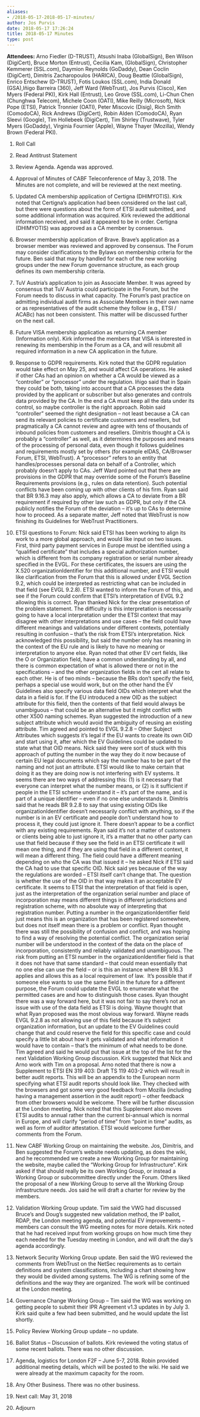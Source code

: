 ```yaml
---
aliases:
- /2018-05-17-2018-05-17-minutes/
author: Jos Purvis
date: 2018-05-17 17:26:24
title: 2018-05-17 Minutes
type: post
---
```


**Attendees:** Arno Fiedler (D-TRUST), Atsushi Inaba (GlobalSign), Ben Wilson (DigiCert), Bruce Morton (Entrust), Cecilia Kam, (GlobalSign), Christopher Kemmerer (SSL.com), Daymion Reynolds (GoDaddy), Dean Coclin (DigiCert), Dimitris Zacharopoulos (HARICA), Doug Beattie (GlobalSign), Enrico Entschew (D-TRUST), Fotis Loukos (SSL.com), India Donald (GSA),Iñigo Barreira (360), Jeff Ward (WebTrust), Jos Purvis (Cisco), Ken Myers (Federal PKI), Kirk Hall (Entrust), Leo Grove (SSL.com), Li-Chun Chen (Chunghwa Telecom), Michele Coon (OATI), Mike Reilly (Microsoft), Nick Pope (ETSI), Patrick Tronnier (OATI), Peter Miscovic (Disig), Rich Smith (ComodoCA), Rick Andrews (DigiCert), Robin Alden (ComodoCA), Ryan Sleevi (Google), Tim Hollebeek (DigiCert), Tim Shirley (Trustwave), Tyler Myers (GoDaddy), Virginia Fournier (Apple), Wayne Thayer (Mozilla), Wendy Brown (Federal PKI).

1. Roll Call

1. Read Antitrust Statement

1. Review Agenda. Agenda was approved.

1. Approval of Minutes of CABF Teleconference of May 3, 2018. The Minutes are not complete, and will be reviewed at the next meeting.

1. Updated CA membership application of Certigna (DHIMYOTIS). Kirk noted that Certigna’s application had been considered on the last call, but there were questions about the form of ETSI audit submitted, and some additional information was acquired. Kirk reviewed the additional information received, and said it appeared to be in order. Certigna (DHIMYOTIS) was approved as a CA member by consensus.

1. Browser membership application of Brave. Brave’s application as a browser member was reviewed and approved by consensus. The Forum may consider clarifications to the Bylaws on membership criteria for the future. Ben said that may by handled for each of the new working groups under the new Forum governance structure, as each group defines its own membership criteria.

1. TuV Austria’s application to join as Associate Member. It was agreed by consensus that TuV Austria could participate in the Forum, but the Forum needs to discuss in what capacity. The Forum’s past practice on admitting individual audit firms as Associate Members in their own name or as representatives of the audit scheme they follow (e.g., ETSI / ACABc) has not been consistent. This matter will be discussed further on the next call.

1. Future VISA membership application as returning CA member (Information only). Kirk informed the members that VISA is interested in renewing its membership in the Forum as a CA, and will resubmit all required information in a new CA application in the future.

1. Response to GDPR requirements. Kirk noted that the GDPR regulation would take effect on May 25, and would affect CA operations. He asked if other CAs had an opinion on whether a CA would be viewed as a “controller” or “processor” under the regulation. Iñigo said that in Spain they could be both, taking into account that a CA processes the data provided by the applicant or subscriber but also generates and controls data provided by the CA. In the end a CA must keep all the data under its control, so maybe controller is the right approach. Robin said “controller” seemed the right designation – not least because a CA can send its relevant policies to certificate customers and resellers, but pragmatically a CA cannot review and agree with tens of thousands of inbound policies from customers and resellers. Dimitris thought a CA is probably a “controller” as well, as it determines the purposes and means of the processing of personal data, even though it follows guidelines and requirements mostly set by others (for example eIDAS, CA/Browser Forum, ETSI, WebTrust). A “processor” refers to an entity that handles/processes personal data on behalf of a Controller, which probably doesn’t apply to CAs.
   Jeff Ward pointed out that there are provisions in the GDPR that may override some of the Forum’s Baseline Requirements provisions (e.g., rules on data retention). Such potential conflicts have been coming up with other clients of his firm. Ryan said that BR 9.16.3 may also apply, which allows a CA to deviate from a BR requirement if required by other law such as GDPR, but only if the CA publicly notifies the Forum of the deviation – it’s up to CAs to determine how to proceed.
   As a separate matter, Jeff noted that WebTrust is now finishing its Guidelines for WebTrust Practitioners.

1. ETSI questions to Forum: Nick said ETSI has been working to align its work to a more global approach, and would like input on two issues.
   First, third party payment services in Europe must be identified using a “qualified certificate” that includes a special authorization number, which is different from its company registration or serial number already specified in the EVGL. For these certificates, the issuers are using the X.520 organizationIdentifier for this additional number, and ETSI would like clarification from the Forum that this is allowed under EVGL Section 9.2, which could be interpreted as restricting what can be included in that field (see EVGL 9.2.8). ETSI wanted to inform the Forum of this, and see if the Forum could confirm that ETSI’s interpretation of EVGL 9.2 allowing this is correct.
   Ryan thanked Nick for the clear presentation of the problem statement. The difficulty is this interpretation is necessarily going to have a local interpretation under the ETSI context that may disagree with other interpretations and use cases – the field could have different meanings and validations under different contexts, potentially resulting in confusion – that’s the risk from ETSI’s interpretation.
   Nick acknowledged this possibility, but said the number only has meaning in the context of the EU rule and is likely to have no meaning or interpretation to anyone else. Ryan noted that other EV cert fields, like the O or Organization field, have a common understanding by all, and there is common expectation of what is allowed there or not in the specifications – and the other organization fields in the cert all relate to each other. He is of two minds – because the BRs don’t specify the field, perhaps a special use would work, but on the other hand the EV Guidelines also specify various data field OIDs which interpret what the data in a field is for. If the EU introduced a new OID as the subject attribute for this field, then the contents of that field would always be unambiguous – that could be an alternative but it might conflict with other X500 naming schemes. Ryan suggested the introduction of a new subject attribute which would avoid the ambiguity of reusing an existing attribute.
   Tim agreed and pointed to EVGL 9.2.8 – Other Subject Attributes which suggests it’s legal if the EU wants to create its own OID and start using it, after which the EV Guidelines could be updated to state what that OID means. Nick said they were sort of stuck with this approach of putting the number in the way they do it now because of certain EU legal documents which say the number has to be part of the naming and not just an attribute. ETSI would like to make certain that doing it as they are doing now is not interfering with EV systems. It seems there are two ways of addressing this: (1) is it necessary that everyone can interpret what the number means, or (2) is it sufficient if people in the ETSI scheme understand it – it’s part of the name, and is part of a unique identifier – even if no one else understands it.
   Dimitris said that he reads BR 9.2.8 to say that using existing OIDs like organizationIdentifier doesn’t necessarily conflict with anything, so if the number is in an EV certificate and people don’t understand how to process it, they could just ignore it. There doesn’t appear to be a conflict with any existing requirements. Ryan said it’s not a matter of customers or clients being able to just ignore it, it’s a matter that no other party can use that field because if they see the field in an ETSI certificate it will mean one thing, and if they are using that field in a different context, it will mean a different thing. The field could have a different meaning depending on who the CA was that issued it – he asked Nick if ETSI said the CA had to use that specific OID.
   Nick said yes because of the way the regulations are worded – ETSI itself can’t change that. The question is whether the use of the OID in that way makes it an acceptable EV certificate. It seems to ETSI that the interpretation of that field is open, just as the interpretation of the organization serial number and place of incorporation may means different things in different jurisdictions and registration scheme, with no absolute way of interpreting that registration number. Putting a number in the organizationIdentifier field just means this is an organization that has been registered somewhere, but does not itself mean there is a problem or conflict.
   Ryan thought there was still the possibility of confusion and conflict, and was hoping to find a way of resolving the potential conflict. The organization serial number will be understood in the context of the data on the place of incorporation, consistently and reliably validated and unambiguous. The risk from putting an ETSI number in the organizationIdentifier field is that it does not have that same standard – that could mean essentially that no one else can use the field – or is this an instance where BR 9.16.3 applies and allows this as a local requirement of law.  It’s possible that if someone else wants to use the same field in the future for a different purpose, the Forum could update the EVGL to enumerate what the permitted cases are and how to distinguish those cases. Ryan thought there was a way forward here, but it was not fair to say there’s not an issue with use of the data field as ETSI is doing.
   Wayne thought that what Ryan proposed was the most obvious way forward. Wayne reads EVGL 9.2.8 as not allowing use of this field because it’s subject organization information, but an update to the EV Guidelines could change that and could reserve the field for this specific case and could specify a little bit about how it gets validated and what information it would have to contain – that’s the minimum of what needs to be done. Tim agreed and said he would put that issue at the top of the list for the next Validation Working Group discussion. Kirk suggested that Nick and Arno work with Tim on a proposal.
   Arno noted that there is now a Supplement to ETSI EN 319 403: Draft TS 119 403-2 which will result in better audit reports. This will be an appendix to the European norm specifying what ETSI audit reports should look like. They checked with the browsers and got some very good feedback from Mozilla (including having a management assertion in the audit report) – other feedback from other browsers would be welcome. There will be further discussion at the London meeting. Nick noted that this Supplement also moves ETSI audits to annual rather than the current bi-annual which is normal in Europe, and will clarify “period of time” from “point in time” audits, as well as form of auditor attestation. ETSI would welcome further comments from the Forum.

1. New CABF Working Group on maintaining the website. Jos, Dimitris, and Ben suggested the Forum’s website needs updating, as does the wiki, and he recommended we create a new Working Group for maintaining the website, maybe called the “Working Group for Infrastructure”. Kirk asked if that should really be its own Working Group, or instead a Working Group or subcommittee directly under the Forum. Others liked the proposal of a new Working Group to serve all the Working Group infrastructure needs. Jos said he will draft a charter for review by the members.

1. Validation Working Group update. Tim said the VWG had discussed Bruce’s and Doug’s suggested new validation method, the IP ballot, RDAP, the London meeting agenda, and potential EV improvements – members can consult the WG meeting notes for more details.
   Kirk noted that he had received input from working groups on how much time they each needed for the Tuesday meeting in London, and will draft the day’s agenda accordingly.

1. Network Security Working Group update. Ben said the WG reviewed the comments from WebTrust on the NetSec requirements as to certain definitions and system classifications, including a chart showing how they would be divided among systems. The WG is refining some of the definitions and the way they are organized. The work will be continued at the London meeting.

1. Governance Change Working Group – Tim said the WG was working on getting people to submit their IPR Agreement v1.3 updates in by July 3. Kirk said quite a few had been submitted, and he would update the list shortly.

1. Policy Review Working Group update – no update.

1. Ballot Status – Discussion of ballots. Kirk reviewed the voting status of some recent ballots. There was no other discussion.

1. Agenda, logistics for London F2F – June 5-7, 2018. Robin provided additional meeting details, which will be posted to the wiki. He said we were already at the maximum capacity for the room.

1. Any Other Business. There was no other business.

1. Next call: May 31, 2018

1. Adjourn